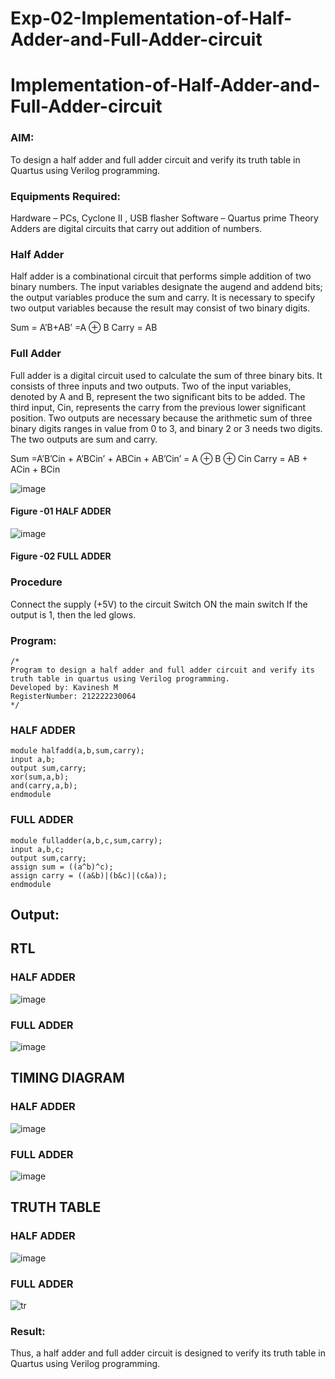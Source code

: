 # Exp-02-Implementation-of-Half-Adder-and-Full-Adder-circuit

# Implementation-of-Half-Adder-and-Full-Adder-circuit
### AIM:
To design a half adder and full adder circuit and verify its truth table in Quartus using Verilog programming.

### Equipments Required:
Hardware – PCs, Cyclone II , USB flasher
Software – Quartus prime
Theory
Adders are digital circuits that carry out addition of numbers.

### Half Adder
Half adder is a combinational circuit that performs simple addition of two binary numbers. The input variables designate the augend and addend bits; the output variables produce the sum and carry. It is necessary to specify two output variables because the result may consist of two binary digits.

Sum = A’B+AB’ =A ⊕ B Carry = AB

### Full Adder
Full adder is a digital circuit used to calculate the sum of three binary bits. It consists of three inputs and two outputs. Two of the input variables, denoted by A and B, represent the two significant bits to be added. The third input, Cin, represents the carry from the previous lower significant position. Two outputs are necessary because the arithmetic sum of three binary digits ranges in value from 0 to 3, and binary 2 or 3 needs two digits. The two outputs are sum and carry.

Sum =A’B’Cin + A’BCin’ + ABCin + AB’Cin’ = A ⊕ B ⊕ Cin Carry = AB + ACin + BCin

 ![image](https://user-images.githubusercontent.com/36288975/163552156-a13e5a56-c638-4110-97d9-8896907c8d25.png)

#### Figure -01 HALF ADDER 


![image](https://user-images.githubusercontent.com/36288975/163552057-b3547877-6d07-45b4-b7e0-bcfebfad9e1d.png)

#### Figure -02 FULL ADDER 

### Procedure

Connect the supply (+5V) to the circuit
Switch ON the main switch
If the output is 1, then the led glows.
### Program:
```
/*
Program to design a half adder and full adder circuit and verify its truth table in quartus using Verilog programming.
Developed by: Kavinesh M
RegisterNumber: 212222230064 
*/
```
### HALF ADDER
```
module halfadd(a,b,sum,carry);
input a,b;
output sum,carry;
xor(sum,a,b);
and(carry,a,b);
endmodule
```
### FULL ADDER
```
module fulladder(a,b,c,sum,carry);
input a,b,c;
output sum,carry;
assign sum = ((a^b)^c);
assign carry = ((a&b)|(b&c)|(c&a));
endmodule
```


## Output:
## RTL
### HALF ADDER
![image](https://user-images.githubusercontent.com/118466561/231657796-13a763a8-ed36-40aa-b079-03bd6fdf225b.png)

### FULL ADDER
![image](https://user-images.githubusercontent.com/118466561/231657759-fa43c64e-31e0-47f0-b083-2c7a1fd6961c.png)

## TIMING DIAGRAM
### HALF ADDER
![image](https://user-images.githubusercontent.com/118466561/231657881-8e6cdf57-aa23-4246-b74b-7a6f9917466f.png)

### FULL ADDER
![image](https://user-images.githubusercontent.com/118466561/231657905-4c96297a-1e9a-4511-afc4-844b9753e74a.png)

## TRUTH TABLE 
### HALF ADDER
![image](https://user-images.githubusercontent.com/118466561/231657998-351a49ba-a3d8-4cfb-aad6-d3ccf7789b19.png)

### FULL ADDER
![tr](https://user-images.githubusercontent.com/118466561/231671463-3a5d90a4-11d0-4b53-a213-99cc78276fb9.jpg)

### Result:
Thus, a half adder and full adder circuit is designed to verify its truth table in Quartus using Verilog programming.
